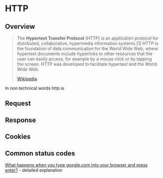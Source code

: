 # HTTP

## Overview

> The **Hypertext Transfer Protocol** (HTTP) is an application protocol for distributed, collaborative, hypermedia information systems.[1] HTTP is the foundation of data communication for the World Wide Web, where hypertext documents include hyperlinks to other resources that the user can easily access, for example by a mouse click or by tapping the screen. HTTP was developed to facilitate hypertext and the World Wide Web.
>
> [Wikipedia](https://en.wikipedia.org/wiki/Hypertext_Transfer_Protocol)

In non technical words http is


## Request

## Response

## Cookies

## Common status codes
















[What happens when you type google.com into your browser and press enter?](https://github.com/alex/what-happens-when) - detailed explanation
